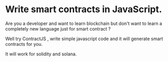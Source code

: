 # Write smart contracts in JavaScript.

Are you a developer and want to learn blockchain but don't want to learn a completely new language just for smart contract ? 

Well try ContractJS , write simple javascript code and it will generate smart contracts for you.

It will work for solidity and solana.